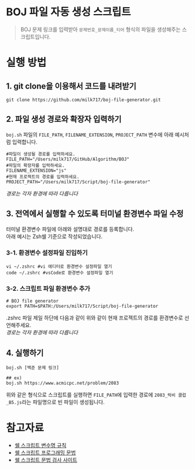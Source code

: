# BOJ 파일 자동 생성 스크립트
> BOJ 문제 링크를 입력받아 `문제번호_문제이름_티어` 형식의 파일을 생성해주는 스크립트입니다. 
# 실행 방법
## 1. git clone을 이용해서 코드를 내려받기
```shell
git clone https://github.com/milk717/boj-file-generator.git
```
## 2. 파일 생성 경로와 확장자 입력하기
`boj.sh` 파일의 `FILE_PATH`, `FILENAME_EXTENSION`, `PROJECT_PATH` 변수에
아래 예시처럼 입력합니다.
```shell
#파일이 생성될 경로를 입력하세요.
FILE_PATH="/Users/milk717/GitHub/Algorithm/BOJ"
#파일의 확장자를 입력하세요.
FILENAME_EXTENSION="js"
#현재 프로젝트의 경로를 입력하세요.
PROJECT_PATH="/Users/milk717/Script/boj-file-generator"
```
_경로는 각자 환경에 따라 다릅니다_
## 3. 전역에서 실행할 수 있도록 터미널 환경변수 파일 수정
터미널 환경변수 파일에 아래와 설명대로 경로를 등록합니다.  
아래 예시는 Zsh쉘 기준으로 작성되었습니다.
### 3-1. 환경변수 설정파일 진입하기
```shell
vi ~/.zshrc #vi 에디터로 환경변수 설정파일 열기
code ~/.zshrc #vsCode로 환경변수 설정파일 열기
```
### 3-2. 스크립트 파일 환경변수 추가
```shell
# BOJ file generator
export PATH=$PATH:/Users/milk717/Script/boj-file-generator
```
.zshrc 파일 제일 하단에 다음과 같이 위와 같이 현재 프로젝트의 경로를 환경변수로
선언해주세요.  
_경로는 각자 환경에 따라 다릅니다_
## 4. 실행하기
```shell
boj.sh [백준 문제 링크]

## ex)
boj.sh https://www.acmicpc.net/problem/2083
```
위와 같은 형식으로 스크립트를 실행하면 `FILE_PATH`에 입력한 경로에
`2083_럭비 클럽_B5.js`라는 파일명으로 빈 파일이 생성됩니다. 
# 참고자료
- [쉘 스크립트 변수명 규칙](https://chanchan-father.tistory.com/802)  
- [쉘 스크립트 프로그래밍 문법](https://inpa.tistory.com/entry/LINUX-%EC%89%98-%ED%94%84%EB%A1%9C%EA%B7%B8%EB%9E%98%EB%B0%8D-%ED%95%B5%EC%8B%AC-%EB%AC%B8%EB%B2%95-%EC%B4%9D%EC%A0%95%EB%A6%AC)
- [쉘 스크립트 문법 검사 사이트](https://www.shellcheck.net/)
